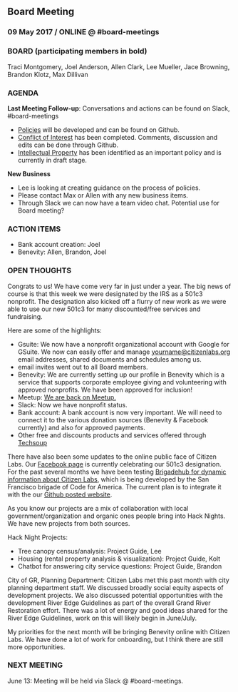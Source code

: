 ## Board Meeting
### 09 May 2017 / ONLINE @ #board-meetings

### BOARD (participating members in bold)
Traci Montgomery, Joel Anderson, Allen Clark, Lee Mueller, Jace Browning, Brandon Klotz, Max Dillivan

### AGENDA

**Last Meeting Follow-up**: Conversations and actions can be found on Slack, #board-meetings

- [Policies](https://github.com/citizenlabsgr/community/tree/main/governance/stacks) will be developed and can be found on Github.
 - [Conflict of Interest](https://github.com/citizenlabsgr/community/blob/main/governance/stacks/conflict_of_interest.md) has been completed. Comments, discussion and edits can be done through Github.
 - [Intellectual Property](https://github.com/citizenlabsgr/community/blob/main/governance/stacks/intellectual_property.md) has been identified as an important policy and is currently in draft stage.

**New Business**

 - Lee is looking at creating guidance on the process of policies.
 - Please contact Max or Allen with any new business items.
 - Through Slack we can now have a team video chat. Potential use for Board meeting?

### ACTION ITEMS

 - Bank account creation: Joel
 - Benevity: Allen, Brandon, Joel

### OPEN THOUGHTS

Congrats to us! We have come very far in just under a year. The big news of course is that this week we were designated by the IRS as a 501c3 nonprofit. The designation also kicked off a flurry of new work as we were able to use our new 501c3 for many discounted/free services and fundraising.

Here are some of the highlights:
- Gsuite: We now have a nonprofit organizational account with Google for GSuite. We now can easily offer and manage yourname@citizenlabs.org email addresses, shared documents and schedules among us.
 - email invites went out to all Board members.
- Benevity: We are currently setting up our profile in Benevity which is a service that supports corporate employee giving and volunteering with approved nonprofits. We have been approved for inclusion!
- Meetup: [We are back on Meetup.](https://www.meetup.com/Citizen-Labs/)
- Slack: Now we have nonprofit status.
- Bank account: A bank account is now very important. We will need to connect it to the various donation sources (Benevity & Facebook currently) and also for approved payments.
- Other free and discounts products and services offered through [Techsoup](http://www.techsoup.org)

There have also been some updates to the online public face of Citizen Labs. Our [Facebook page](https://www.facebook.com/citizenlabs) is currently celebrating our 501c3 designation. For the past several months we have been testing [Brigadehub for dynamic information about Citizen Labs](https://hub.citizenlabs.org/), which is being developed by the San Francisco brigade of Code for America. The current plan is to integrate it with the our [Github posted website](https://citizenlabs.org).

As you know our projects are a mix of collaboration with local government/organization and organic ones people bring into Hack Nights. We have new projects from both sources.

Hack Night Projects:
- Tree canopy census/analysis: Project Guide, Lee
- Housing (rental property analysis & visualization): Project Guide, Kolt
- Chatbot for answering city service questions: Project Guide, Brandon

City of GR, Planning Department: Citizen Labs met this past month with city planning department staff. We discussed broadly social equity aspects of development projects. We also discussed potential opportunities with the development River Edge Guidelines as part of the overall Grand River Restoration effort. There was a lot of energy and good ideas shared for the River Edge Guidelines, work on this will likely begin in June/July.

My priorities for the next month will be bringing Benevity online with Citizen Labs. We have done a lot of work for onboarding, but I think there are still more opportunities.


### NEXT MEETING

June 13: Meeting will be held via Slack @ #board-meetings.
